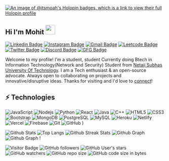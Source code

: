 [![An image of @itsmoah's Holopin badges, which is a link to view their full Holopin profile](https://holopin.me/itsmoah)](https://holopin.io/@itsmoah)


## Hi I'm Mohit <img src="https://raw.githubusercontent.com/MartinHeinz/MartinHeinz/master/wave.gif" width="30px">


[![Linkedin Badge](https://img.shields.io/badge/-mohitAhlawat-blue?style=flat-square&logo=Linkedin&logoColor=white&link=https://www.linkedin.com/in/mohitahlawat/)](https://www.linkedin.com/in/mohitahlawat/)
[![Instagram Badge](https://img.shields.io/badge/-@mohitahlawat.007-purple?style=flat-square&logo=instagram&logoColor=white&link=https://instagram.com/mohitahlawat.007/)](https://instagram.com/mohitahlawat.007)
[![Gmail Badge](https://img.shields.io/badge/-mohitahlawat.2001.ma@gmail.com-c14438?style=flat-square&logo=Gmail&logoColor=white&link=mailto:mohitahlawat.2001.ma@gmail.com)](mailto:kanna6501@gmail.com)
[![Leetcode Badge](https://img.shields.io/badge/-mohitahlawat-FFA116?style=flat-square&logo=leetcode&logoColor=white&link=https://leetcode.com/mohitahlawat/)](https://leetcode.com/mohitahlawat/)
[![Twitter Badge](https://img.shields.io/badge/-@mahlawat2001-1ca0f1?style=flat-square&logo=twitter&logoColor=white&link=https://twitter.com/mahlawat2001)](https://twitter.com/mahlawat2001)
[![Discord Badge](https://img.shields.io/badge/-ahlawat2001-7289DA?style=flat-square&logo=discord&logoColor=white&link=https://discord.gg/)](https://discord.gg/)
[![GFG Badge](https://img.shields.io/badge/-mohitahlawat2001ma-0F9D58?style=flat-square&logo=geeksforgeeks&logoColor=white&link=https://auth.geeksforgeeks.org/user/mohitahlawat2001ma/practice/)](https://auth.geeksforgeeks.org/user/mohitahlawat2001ma/practice/)

Welcome to my profile! I'm a student, student Currently doing Btech in Information Technology(Network and Security) Student from [Netaji Subhas University Of Technology](https://nsut.ac.in/). I am a Tech enthusiast & an open-source advocate. Always open to collaborating on projects and innovative/disruptive ideas. Thanks for visiting and I'd love to [connect](https://www.linkedin.com/in/mohitahlawat/)!



## ⚡ Technologies

![JavaScript](https://img.shields.io/badge/-JavaScript-black?style=flat-square&logo=javascript)
![Nodejs](https://img.shields.io/badge/-Nodejs-black?style=flat-square&logo=Node.js)
![Python](https://img.shields.io/badge/-Python-black?style=flat-square&logo=Python)
![React](https://img.shields.io/badge/-React-black?style=flat-square&logo=react)
![Java](https://img.shields.io/badge/-java-E34A86?style=flat-square&logo=java)
![C++](https://img.shields.io/badge/-C++-00599C?style=flat-square&logo=c)
![HTML5](https://img.shields.io/badge/-HTML5-E34F26?style=flat-square&logo=html5&logoColor=white)
![CSS3](https://img.shields.io/badge/-CSS3-1572B6?style=flat-square&logo=css3)
![Bootstrap](https://img.shields.io/badge/-Bootstrap-563D7C?style=flat-square&logo=bootstrap)
![MongoDB](https://img.shields.io/badge/-MongoDB-black?style=flat-square&logo=mongodb)
![PostgreSQL](https://img.shields.io/badge/-PostgreSQL-336791?style=flat-square&logo=postgresql)
![MySQL](https://img.shields.io/badge/-MySQL-black?style=flat-square&logo=mysql)
![Heroku](https://img.shields.io/badge/-Heroku-430098?style=flat-square&logo=heroku)
![Netlify](https://img.shields.io/badge/-Netlify-430098?style=flat-square&logo=netlify)
![Vercel](https://img.shields.io/badge/-Vercel-430098?style=flat-square&logo=vercel)
![Firebase](https://img.shields.io/badge/-Firebase-black?style=flat-square&logo=firebase)
![Git](https://img.shields.io/badge/-Git-black?style=flat-square&logo=git)
![GitHub](https://img.shields.io/badge/-GitHub-181717?style=flat-square&logo=github)
)

![Github Stats](https://github-readme-stats.vercel.app/api?username=mohitahlawat2001&count_private=true&show_icons=true&include_all_commits=true)
![Top Langs](https://github-readme-stats.vercel.app/api/top-langs/?username=mohitahlawat2001&hide=TeX&layout=compact)
![Github Streak Stats](https://github-readme-streak-stats.herokuapp.com/?user=mohitahlawat2001)
![Github Graph](https://activity-graph.herokuapp.com/graph?username=mohitahlawat2001&theme=react-dark&hide_border=true&area=true)
![Github Graph](https://github-profile-summary-cards.vercel.app/api/cards/profile-details?username=mohitahlawat2001&theme=monokai)
!


![Visitor Badge](https://visitor-badge.laobi.icu/badge?page_id=mohitahlawat2001.mohitahlawat2001)
![GitHub followers](https://img.shields.io/github/followers/mohitahlawat2001?style=social)
![GitHub User's stars](https://img.shields.io/github/stars/mohitahlawat2001?style=social)
![GitHub watchers](https://img.shields.io/github/watchers/mohitahlawat2001/mohitahlawat2001?style=social)
![GitHub repo size](https://img.shields.io/github/repo-size/mohitahlawat2001/mohitahlawat2001)
![GitHub code size in bytes](https://img.shields.io/github/languages/code-size/mohitahlawat2001/mohitahlawat2001)
<!---
mohitahlawat2001/mohitahlawat2001 is a ✨ special ✨ repository because its `README.md` (this file) appears on your GitHub profile.
You can click the Preview link to take a look at your changes.
--->
